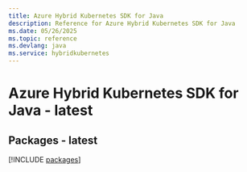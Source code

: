 ```yaml
---
title: Azure Hybrid Kubernetes SDK for Java
description: Reference for Azure Hybrid Kubernetes SDK for Java
ms.date: 05/26/2025
ms.topic: reference
ms.devlang: java
ms.service: hybridkubernetes
---
```

# Azure Hybrid Kubernetes SDK for Java - latest
## Packages - latest
[!INCLUDE [packages](hybrid-kubernetes-index.md)]